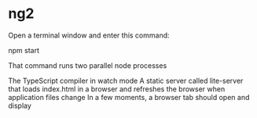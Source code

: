 # ng2

Open a terminal window and enter this command:


npm start

That command runs two parallel node processes

The TypeScript compiler in watch mode
A static server called lite-server that loads index.html in a browser and refreshes the browser when application files change
In a few moments, a browser tab should open and display
